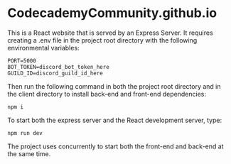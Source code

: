 # CodecademyCommunity.github.io

This is a React website that is served by an Express Server. It requires creating a .env file in the project root directory with the following environmental variables:
```
PORT=5000
BOT_TOKEN=discord_bot_token_here
GUILD_ID=discord_guild_id_here
```
Then run the following command in both the project root directory and in the client directory to install back-end and front-end dependencies:
```
npm i
```

To start both the express server and the React development server, type:
```
npm run dev
```
The project uses concurrently to start both the front-end and back-end at the same time.
